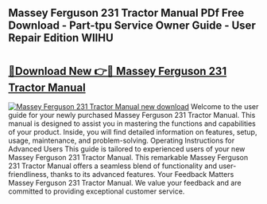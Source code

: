 ## Massey Ferguson 231 Tractor Manual PDf Free Download - Part-tpu Service Owner Guide - User Repair Edition WIlHU

# <h2><a href="http://bc94654.oget.top/?id=Massey+Ferguson+231+Tractor+Manual">🔗Download New 👉🔴 Massey Ferguson 231 Tractor Manual</a></h2>

[![Massey Ferguson 231 Tractor Manual new download](https://i.imgur.com/5g1atiW.png)](http://bc94654.oget.top/?id=Massey+Ferguson+231+Tractor+Manual)
Welcome to the user guide for your newly purchased Massey Ferguson 231 Tractor Manual. This manual is designed to assist you in mastering the functions and capabilities of your product. Inside, you will find detailed information on features, setup, usage, maintenance, and problem-solving. Operating Instructions for Advanced Users This guide is tailored to experienced users of your new Massey Ferguson 231 Tractor Manual. This remarkable Massey Ferguson 231 Tractor Manual offers a seamless blend of functionality and user-friendliness, thanks to its advanced features. Your Feedback Matters Massey Ferguson 231 Tractor Manual. We value your feedback and are committed to providing exceptional customer service.
